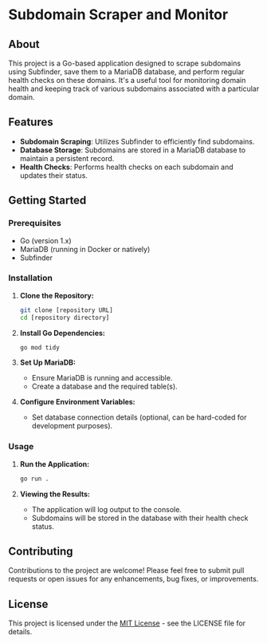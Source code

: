 
# Subdomain Scraper and Monitor

## About

This project is a Go-based application designed to scrape subdomains using Subfinder, save them to a MariaDB database, and perform regular health checks on these domains. It's a useful tool for monitoring domain health and keeping track of various subdomains associated with a particular domain.

## Features

- **Subdomain Scraping**: Utilizes Subfinder to efficiently find subdomains.
- **Database Storage**: Subdomains are stored in a MariaDB database to maintain a persistent record.
- **Health Checks**: Performs health checks on each subdomain and updates their status.

## Getting Started

### Prerequisites

- Go (version 1.x)
- MariaDB (running in Docker or natively)
- Subfinder

### Installation

1. **Clone the Repository:**

   ```bash
   git clone [repository URL]
   cd [repository directory]
   ```

2. **Install Go Dependencies:**

   ```bash
   go mod tidy
   ```

3. **Set Up MariaDB:**
   - Ensure MariaDB is running and accessible.
   - Create a database and the required table(s).

4. **Configure Environment Variables:**
   - Set database connection details (optional, can be hard-coded for development purposes).

### Usage

1. **Run the Application:**

   ```bash
   go run .
   ```

2. **Viewing the Results:**
   - The application will log output to the console.
   - Subdomains will be stored in the database with their health check status.

## Contributing

Contributions to the project are welcome! Please feel free to submit pull requests or open issues for any enhancements, bug fixes, or improvements.

## License

This project is licensed under the [MIT License](LICENSE) - see the LICENSE file for details.

